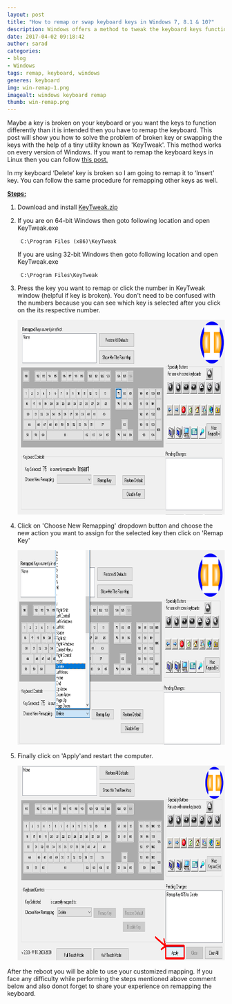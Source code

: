 ```yaml
---
layout: post
title: "How to remap or swap keyboard keys in Windows 7, 8.1 & 10?"
description: Windows offers a method to tweak the keyboard keys functionality through use of registry. There are also several graphical tools to perform this operation. You can follow these steps to remap your keyboard in Windows.
date: 2017-04-02 09:18:42
author: sarad
categories:
- blog
- Windows
tags: remap, keyboard, windows
generes: keyboard
img: win-remap-1.png
imagealt: windows keyboard remap
thumb: win-remap.png
---
```


 Maybe a key is broken on your keyboard or you want the keys to function differently than it is intended then you have to remap the keyboard. This post will show you how to solve the problem of broken key or swapping the keys with the help of a tiny utility known as 'KeyTweak'. This method works on every version of Windows. If you want to remap the keyboard keys in Linux then you can follow <a href="/blog/linux/remap-key-in-linux"> this post.</a>  <!--more-->

In my keyboard ‘Delete’ key is broken so I am going to remap it to ‘Insert’ key. You can follow the same procedure for remapping other keys as well.

<u><b>Steps:</b></u>
1. Download and install <a href="/assets/files/KeyTweak.zip">KeyTweak.zip</a>

2. If you are on 64-bit Windows then goto following location and open KeyTweak.exe

		C:\Program Files (x86)\KeyTweak

	If you are using 32-bit Windows then goto following location and open KeyTweak.exe</p>

		C:\Program Files\KeyTweak

3. Press the key you want to remap or click the number in KeyTweak window (helpful if key is broken). You don't need to be confused with the numbers because you can see which key is selected after you click on the its respective number.

	<img src="/assets/img/blog/win-remap-2.png" width="850" height="450" alt="Insert Key">

4. Click on 'Choose New Remapping' dropdown button and choose the new action you want to assign for the selected key then click on 'Remap Key'

	<img src="/assets/img/blog/win-remap-3.png" width="850" height="450" alt="Delete action">

5. Finally click on 'Apply'and restart the computer.

	<img src="/assets/img/blog/win-remap-5.png" width="850" height="450" alt="apply">

After the reboot you will be able to use your customized mapping. If you face any difficulty while performing the steps mentioned above comment below and also donot forget to share your experience on remapping the keyboard.